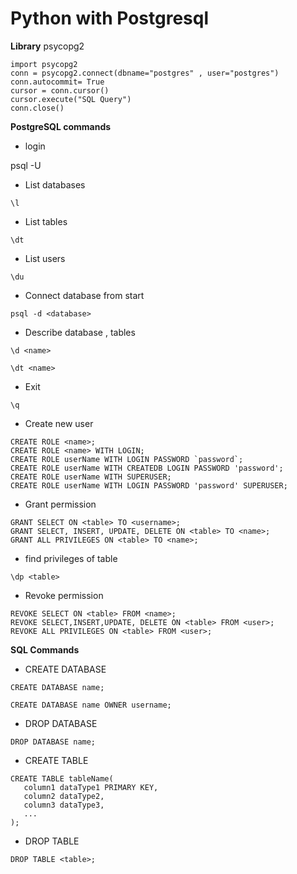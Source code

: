# Python with Postgresql

**Library**
psycopg2

```
import psycopg2
conn = psycopg2.connect(dbname="postgres" , user="postgres")
conn.autocommit= True
cursor = conn.cursor()
cursor.execute("SQL Query")
conn.close()
```


**PostgreSQL commands**

* login

psql -U <name>

* List databases
```
\l
```

* List tables
```
\dt
```
* List users
```
\du
```

* Connect database from start 
```
psql -d <database>
```

* Describe database , tables 
```
\d <name>

\dt <name>
```
* Exit
```
\q
```

* Create new user 

```
CREATE ROLE <name>;
CREATE ROLE <name> WITH LOGIN;
CREATE ROLE userName WITH LOGIN PASSWORD `password`;
CREATE ROLE userName WITH CREATEDB LOGIN PASSWORD 'password';
CREATE ROLE userName WITH SUPERUSER;
CREATE ROLE userName WITH LOGIN PASSWORD 'password' SUPERUSER;
```

* Grant permission

```
GRANT SELECT ON <table> TO <username>;
GRANT SELECT, INSERT, UPDATE, DELETE ON <table> TO <name>;
GRANT ALL PRIVILEGES ON <table> TO <name>;
```
* find privileges of table

```
\dp <table>
```
* Revoke permission

```
REVOKE SELECT ON <table> FROM <name>;
REVOKE SELECT,INSERT,UPDATE, DELETE ON <table> FROM <user>;
REVOKE ALL PRIVILEGES ON <table> FROM <user>;

```

**SQL Commands**

* CREATE DATABASE 
```
CREATE DATABASE name;

CREATE DATABASE name OWNER username;
```

* DROP DATABASE
```
DROP DATABASE name;
```

* CREATE TABLE
```
CREATE TABLE tableName(
   column1 dataType1 PRIMARY KEY,
   column2 dataType2,
   column3 dataType3,
   ...
);
```

* DROP TABLE 
```
DROP TABLE <table>;
```
